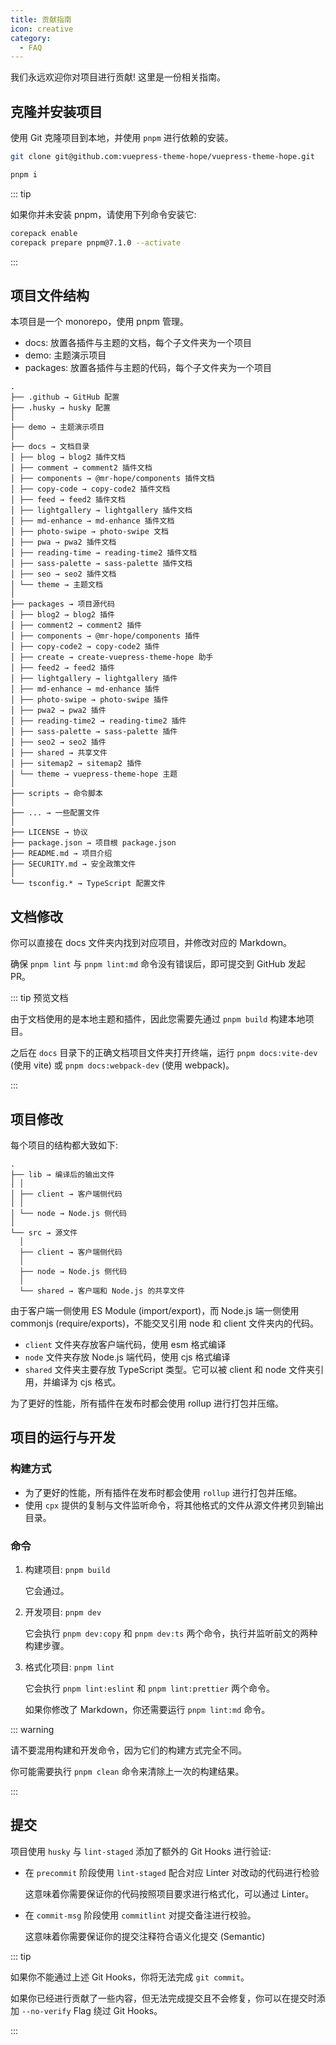 ```yaml
---
title: 贡献指南
icon: creative
category:
  - FAQ
---
```


我们永远欢迎你对项目进行贡献! 这里是一份相关指南。

<!-- more -->

## 克隆并安装项目

使用 Git 克隆项目到本地，并使用 `pnpm` 进行依赖的安装。

```sh
git clone git@github.com:vuepress-theme-hope/vuepress-theme-hope.git

pnpm i
```

::: tip

如果你并未安装 pnpm，请使用下列命令安装它:

```sh
corepack enable
corepack prepare pnpm@7.1.0 --activate
```

:::

## 项目文件结构

本项目是一个 monorepo，使用 pnpm 管理。

- docs: 放置各插件与主题的文档，每个子文件夹为一个项目
- demo: 主题演示项目
- packages: 放置各插件与主题的代码，每个子文件夹为一个项目

```
.
├── .github → GitHub 配置
├── .husky → husky 配置
│
├── demo → 主题演示项目
│
├── docs → 文档目录
│ ├── blog → blog2 插件文档
│ ├── comment → comment2 插件文档
│ ├── components → @mr-hope/components 插件文档
│ ├── copy-code → copy-code2 插件文档
│ ├── feed → feed2 插件文档
│ ├── lightgallery → lightgallery 插件文档
│ ├── md-enhance → md-enhance 插件文档
│ ├── photo-swipe → photo-swipe 文档
│ ├── pwa → pwa2 插件文档
│ ├── reading-time → reading-time2 插件文档
│ ├── sass-palette → sass-palette 插件文档
│ ├── seo → seo2 插件文档
│ └── theme → 主题文档
│
├── packages → 项目源代码
│ ├── blog2 → blog2 插件
│ ├── comment2 → comment2 插件
│ ├── components → @mr-hope/components 插件
│ ├── copy-code2 → copy-code2 插件
│ ├── create → create-vuepress-theme-hope 助手
│ ├── feed2 → feed2 插件
│ ├── lightgallery → lightgallery 插件
│ ├── md-enhance → md-enhance 插件
│ ├── photo-swipe → photo-swipe 插件
│ ├── pwa2 → pwa2 插件
│ ├── reading-time2 → reading-time2 插件
│ ├── sass-palette → sass-palette 插件
│ ├── seo2 → seo2 插件
│ ├── shared → 共享文件
│ ├── sitemap2 → sitemap2 插件
│ └── theme → vuepress-theme-hope 主题
│
├── scripts → 命令脚本
│
├── ... → 一些配置文件
│
├── LICENSE → 协议
├── package.json → 项目根 package.json
├── README.md → 项目介绍
├── SECURITY.md → 安全政策文件
│
└── tsconfig.* → TypeScript 配置文件
```

## 文档修改

你可以直接在 docs 文件夹内找到对应项目，并修改对应的 Markdown。

确保 `pnpm lint` 与 `pnpm lint:md` 命令没有错误后，即可提交到 GitHub 发起 PR。

::: tip 预览文档

由于文档使用的是本地主题和插件，因此您需要先通过 `pnpm build` 构建本地项目。

之后在 `docs` 目录下的正确文档项目文件夹打开终端，运行 `pnpm docs:vite-dev` (使用 vite) 或 `pnpm docs:webpack-dev` (使用 webpack)。

:::

## 项目修改

每个项目的结构都大致如下:

```
.
├── lib → 编译后的输出文件
│ │
│ ├── client → 客户端侧代码
│ │
│ └── node → Node.js 侧代码
│
└── src → 源文件
  │
  ├── client → 客户端侧代码
  │
  ├── node → Node.js 侧代码
  │
  └── shared → 客户端和 Node.js 的共享文件
```

由于客户端一侧使用 ES Module (import/export)，而 Node.js 端一侧使用 commonjs (require/exports)，不能交叉引用 node 和 client 文件夹内的代码。

- `client` 文件夹存放客户端代码，使用 esm 格式编译
- `node` 文件夹存放 Node.js 端代码，使用 cjs 格式编译
- `shared` 文件夹主要存放 TypeScript 类型。它可以被 client 和 node 文件夹引用，并编译为 cjs 格式。

为了更好的性能，所有插件在发布时都会使用 rollup 进行打包并压缩。

## 项目的运行与开发

### 构建方式

- 为了更好的性能，所有插件在发布时都会使用 `rollup` 进行打包并压缩。
- 使用 `cpx` 提供的复制与文件监听命令，将其他格式的文件从源文件拷贝到输出目录。

### 命令

1. 构建项目: `pnpm build`

   它会通过。

1. 开发项目: `pnpm dev`

   它会执行 `pnpm dev:copy` 和 `pnpm dev:ts` 两个命令，执行并监听前文的两种构建步骤。

1. 格式化项目: `pnpm lint`

   它会执行 `pnpm lint:eslint` 和 `pnpm lint:prettier` 两个命令。

   如果你修改了 Markdown，你还需要运行 `pnpm lint:md` 命令。

::: warning

请不要混用构建和开发命令，因为它们的构建方式完全不同。

你可能需要执行 `pnpm clean` 命令来清除上一次的构建结果。

:::

## 提交

项目使用 `husky` 与 `lint-staged` 添加了额外的 Git Hooks 进行验证:

- 在 `precommit` 阶段使用 `lint-staged` 配合对应 Linter 对改动的代码进行检验

  这意味着你需要保证你的代码按照项目要求进行格式化，可以通过 Linter。

- 在 `commit-msg` 阶段使用 `commitlint` 对提交备注进行校验。

  这意味着你需要保证你的提交注释符合语义化提交 (Semantic)

::: tip

如果你不能通过上述 Git Hooks，你将无法完成 `git commit`。

如果你已经进行贡献了一些内容，但无法完成提交且不会修复，你可以在提交时添加 `--no-verify` Flag 绕过 Git Hooks。

:::

